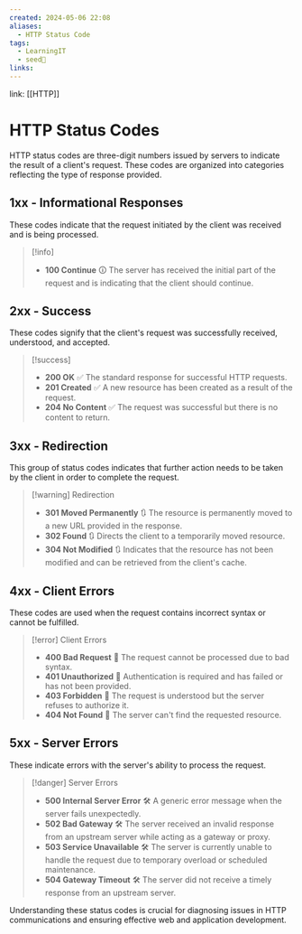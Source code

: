 ```yaml
---
created: 2024-05-06 22:08
aliases:
  - HTTP Status Code
tags:
  - LearningIT
  - seed🌱
links:
---
```


link: [[HTTP]]

# HTTP Status Codes

HTTP status codes are three-digit numbers issued by servers to indicate the result of a client's request. These codes are organized into categories reflecting the type of response provided.

## 1xx - Informational Responses
These codes indicate that the request initiated by the client was received and is being processed.

> [!info] 
> - **100 Continue** 🛈
>   The server has received the initial part of the request and is indicating that the client should continue.

## 2xx - Success
These codes signify that the client's request was successfully received, understood, and accepted.

> [!success] 
> - **200 OK** ✅
>   The standard response for successful HTTP requests.
> - **201 Created** ✅
>   A new resource has been created as a result of the request.
> - **204 No Content** ✅
>   The request was successful but there is no content to return.

## 3xx - Redirection
This group of status codes indicates that further action needs to be taken by the client in order to complete the request.

> [!warning] Redirection
> - **301 Moved Permanently** 🔃
>   The resource is permanently moved to a new URL provided in the response.
> - **302 Found** 🔃
>   Directs the client to a temporarily moved resource.
> - **304 Not Modified** 🔃
>   Indicates that the resource has not been modified and can be retrieved from the client's cache.

## 4xx - Client Errors
These codes are used when the request contains incorrect syntax or cannot be fulfilled.

> [!error] Client Errors
> - **400 Bad Request** 🚫
>   The request cannot be processed due to bad syntax.
> - **401 Unauthorized** 🚫
>   Authentication is required and has failed or has not been provided.
> - **403 Forbidden** 🚫
>   The request is understood but the server refuses to authorize it.
> - **404 Not Found** 🚫
>   The server can't find the requested resource.

## 5xx - Server Errors
These indicate errors with the server's ability to process the request.

> [!danger] Server Errors
> - **500 Internal Server Error** 🛠️
>   A generic error message when the server fails unexpectedly.
> - **502 Bad Gateway** 🛠️
>   The server received an invalid response from an upstream server while acting as a gateway or proxy.
> - **503 Service Unavailable** 🛠️
>   The server is currently unable to handle the request due to temporary overload or scheduled maintenance.
> - **504 Gateway Timeout** 🛠️
>   The server did not receive a timely response from an upstream server.

Understanding these status codes is crucial for diagnosing issues in HTTP communications and ensuring effective web and application development.

